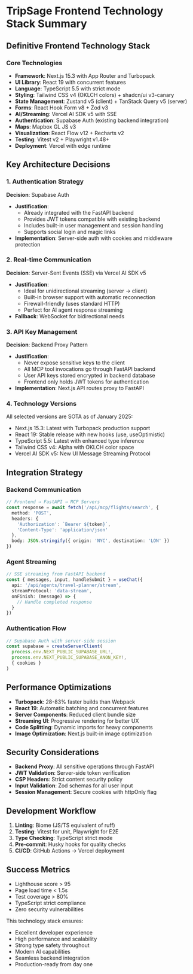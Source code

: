 # TripSage Frontend Technology Stack Summary

## Definitive Frontend Technology Stack

### Core Technologies
- **Framework**: Next.js 15.3 with App Router and Turbopack
- **UI Library**: React 19 with concurrent features
- **Language**: TypeScript 5.5 with strict mode
- **Styling**: Tailwind CSS v4 (OKLCH colors) + shadcn/ui v3-canary
- **State Management**: Zustand v5 (client) + TanStack Query v5 (server)
- **Forms**: React Hook Form v8 + Zod v3
- **AI/Streaming**: Vercel AI SDK v5 with SSE
- **Authentication**: Supabase Auth (existing backend integration)
- **Maps**: Mapbox GL JS v3
- **Visualization**: React Flow v12 + Recharts v2
- **Testing**: Vitest v2 + Playwright v1.48+
- **Deployment**: Vercel with edge runtime

## Key Architecture Decisions

### 1. Authentication Strategy
**Decision**: Supabase Auth
- **Justification**: 
  - Already integrated with the FastAPI backend
  - Provides JWT tokens compatible with existing backend
  - Includes built-in user management and session handling
  - Supports social login and magic links
- **Implementation**: Server-side auth with cookies and middleware protection

### 2. Real-time Communication
**Decision**: Server-Sent Events (SSE) via Vercel AI SDK v5
- **Justification**:
  - Ideal for unidirectional streaming (server → client)
  - Built-in browser support with automatic reconnection
  - Firewall-friendly (uses standard HTTP)
  - Perfect for AI agent response streaming
- **Fallback**: WebSocket for bidirectional needs

### 3. API Key Management
**Decision**: Backend Proxy Pattern
- **Justification**:
  - Never expose sensitive keys to the client
  - All MCP tool invocations go through FastAPI backend
  - User API keys stored encrypted in backend database
  - Frontend only holds JWT tokens for authentication
- **Implementation**: Next.js API routes proxy to FastAPI

### 4. Technology Versions
All selected versions are SOTA as of January 2025:
- Next.js 15.3: Latest with Turbopack production support
- React 19: Stable release with new hooks (use, useOptimistic)
- TypeScript 5.5: Latest with enhanced type inference
- Tailwind CSS v4: Alpha with OKLCH color space
- Vercel AI SDK v5: New UI Message Streaming Protocol

## Integration Strategy

### Backend Communication
```typescript
// Frontend → FastAPI → MCP Servers
const response = await fetch('/api/mcp/flights/search', {
  method: 'POST',
  headers: {
    'Authorization': `Bearer ${token}`,
    'Content-Type': 'application/json'
  },
  body: JSON.stringify({ origin: 'NYC', destination: 'LON' })
})
```

### Agent Streaming
```typescript
// SSE streaming from FastAPI backend
const { messages, input, handleSubmit } = useChat({
  api: '/api/agents/travel-planner/stream',
  streamProtocol: 'data-stream',
  onFinish: (message) => {
    // Handle completed response
  }
})
```

### Authentication Flow
```typescript
// Supabase Auth with server-side session
const supabase = createServerClient(
  process.env.NEXT_PUBLIC_SUPABASE_URL!,
  process.env.NEXT_PUBLIC_SUPABASE_ANON_KEY!,
  { cookies }
)
```

## Performance Optimizations

- **Turbopack**: 28-83% faster builds than Webpack
- **React 19**: Automatic batching and concurrent features
- **Server Components**: Reduced client bundle size
- **Streaming UI**: Progressive rendering for better UX
- **Code Splitting**: Dynamic imports for heavy components
- **Image Optimization**: Next.js built-in image optimization

## Security Considerations

- **Backend Proxy**: All sensitive operations through FastAPI
- **JWT Validation**: Server-side token verification
- **CSP Headers**: Strict content security policy
- **Input Validation**: Zod schemas for all user input
- **Session Management**: Secure cookies with httpOnly flag

## Development Workflow

1. **Linting**: Biome (JS/TS equivalent of ruff)
2. **Testing**: Vitest for unit, Playwright for E2E
3. **Type Checking**: TypeScript strict mode
4. **Pre-commit**: Husky hooks for quality checks
5. **CI/CD**: GitHub Actions → Vercel deployment

## Success Metrics

- Lighthouse score > 95
- Page load time < 1.5s
- Test coverage > 80%
- TypeScript strict compliance
- Zero security vulnerabilities

This technology stack ensures:
- Excellent developer experience
- High performance and scalability
- Strong type safety throughout
- Modern AI capabilities
- Seamless backend integration
- Production-ready from day one